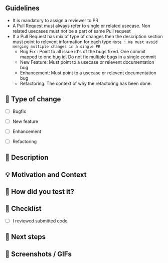 ## Guidelines
- It is mandatory to assign a reviewer to PR
- A Pull Request must always refer to single or related usecase. Non related usecases must not be a part of same Pull request
- If a Pull Request has mix of type of changes then the description section must point to relevent information for each type `Note : We must avoid merging multiple changes in a single PR`
  - Bug Fix : Point to all issue id's of the bugs fixed. One commit mapped to one bug id. Do not fix multiple bugs in a single commit
  - New Feature: Must point to a usecase or relevent documentation bug
  - Enhancement: Must point to a usecase or relevent documentation bug
  - Refactoring: The context of why the refactoring has been done. 

## :loudspeaker: Type of change
<!--- Put an `x` in the boxes that apply -->
- [ ] Bugfix
- [ ] New feature
- [ ] Enhancement
- [ ] Refactoring


## :scroll: Description
<!--- Describe your changes in detail -->


## :bulb: Motivation and Context
<!--- Why is this change required? What problem does it solve? -->
<!--- If it fixes an open issue, please link to the issue here. -->


## :green_heart: How did you test it?


## :pencil: Checklist
<!--- Put an `x` in the boxes that apply -->
- [ ] I reviewed submitted code


## :crystal_ball: Next steps


## :camera_flash: Screenshots / GIFs
<!--- Mandatory for UI changes -->
<!-- Uncomment the next line and replace it with links to your screenshots. -->
<!--
<img src="https://placekitten.com/260/260" width="260">&emsp;<img src="https://placekitten.com/300/300" width="260">
For UI related change
Mobile screen config  5.0''; 1080 x 1920; 420dpi
Tablet screen config 10.1''; 800 x 1280; mdpi

| ScreenType|  GIF/Screenshot  |
|---|---|
| Mobile-potrait  |  <img src="https://user-images.githubusercontent.com/5468111/82522760-07db8900-9b48-11ea-8b7b-43ca1a0a425a.gif" width="260"> |
| Mobile-landscape   |<img src="https://user-images.githubusercontent.com/5468111/82523184-0363a000-9b49-11ea-8a92-2231a585c13c.gif" width="600">   |
-->
